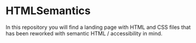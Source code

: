 # HTMLSemantics

In this repository you will find a landing page with HTML and CSS files that has been reworked with semantic HTML / accessibility in mind.
